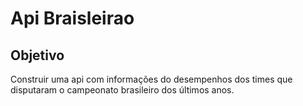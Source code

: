 # Api Braisleirao

## Objetivo
Construir uma api com informações do desempenhos dos times
que disputaram o campeonato brasileiro dos últimos anos.

